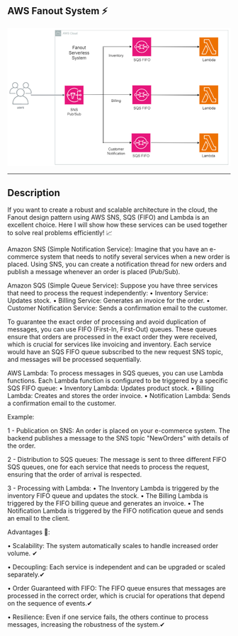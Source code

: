 ## AWS Fanout System ⚡

![AWS Fanout Sample](https://github.com/Fciambeli/AWS_Fanout_System/blob/main/Fanout.png)

---

## Description

If you want to create a robust and scalable architecture in the cloud, the Fanout design pattern using AWS SNS, SQS (FIFO) and Lambda is an excellent choice. Here I will show how these services can be used together to solve real problems efficiently! 📈

Amazon SNS (Simple Notification Service): Imagine that you have an e-commerce system that needs to notify several services when a new order is placed. Using SNS, you can create a notification thread for new orders and publish a message whenever an order is placed (Pub/Sub).

Amazon SQS (Simple Queue Service): Suppose you have three services that need to process the request independently:
•	Inventory Service: Updates stock.
•	Billing Service: Generates an invoice for the order.
•	Customer Notification Service: Sends a confirmation email to the customer.

To guarantee the exact order of processing and avoid duplication of messages, you can use FIFO (First-In, First-Out) queues. These queues ensure that orders are processed in the exact order they were received, which is crucial for services like invoicing and inventory. Each service would have an SQS FIFO queue subscribed to the new request SNS topic, and messages will be processed sequentially.

AWS Lambda: To process messages in SQS queues, you can use Lambda functions. Each Lambda function is configured to be triggered by a specific SQS FIFO queue:
•	Inventory Lambda: Updates product stock.
•	Billing Lambda: Creates and stores the order invoice.
•	Notification Lambda: Sends a confirmation email to the customer.

Example:

1 - Publication on SNS: An order is placed on your e-commerce system. The backend publishes a message to the SNS topic "NewOrders" with details of the order.

2 - Distribution to SQS queues: The message is sent to three different FIFO SQS queues, one for each service that needs to process the request, ensuring that the order of arrival is respected.

3 - Processing with Lambda:
•	The Inventory Lambda is triggered by the inventory FIFO queue and updates the stock.
•	The Billing Lambda is triggered by the FIFO billing queue and generates an invoice.
•	The Notification Lambda is triggered by the FIFO notification queue and sends an email to the client.

Advantages 🚀:

•	Scalability: The system automatically scales to handle increased order volume. ✔

•	Decoupling: Each service is independent and can be upgraded or scaled separately.✔

•	Order Guaranteed with FIFO: The FIFO queue ensures that messages are processed in the correct order, which is crucial for operations that depend on the sequence of events.✔

•	Resilience: Even if one service fails, the others continue to process messages, increasing the robustness of the system.✔

